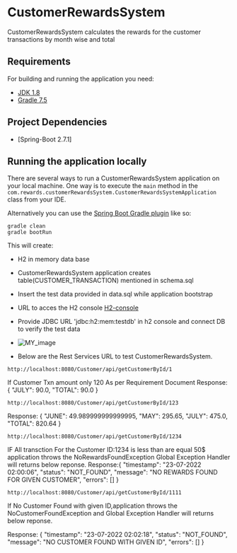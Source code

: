 # CustomerRewardsSystem
CustomerRewardsSystem calculates the rewards for the customer transactions by month wise and total


## Requirements

For building and running the application you need:

- [JDK 1.8](http://www.oracle.com/technetwork/java/javase/downloads/jdk8-downloads-2133151.html)
- [Gradle 7.5](https://gradle.org/next-steps/?version=7.5&format=bin)

## Project Dependencies
- [Spring-Boot 2.7.1]

## Running the application locally
There are several ways to run a CustomerRewardsSystem application on your local machine. One way is to execute the `main` method in the `com.rewards.customerRewardsSystem.CustomerRewardsSystemApplication` class from your IDE.

Alternatively you can use the [Spring Boot Gradle plugin](https://docs.spring.io/spring-boot/docs/current/reference/html/build-tool-plugins.html#build-tool-plugins.gradle) like so:

```shell
gradle clean
gradle bootRun
```
This will create:

* H2 in memory data base
* CustomerRewardsSystem application creates table(CUSTOMER_TRANSACTION) mentioned in schema.sql
* Insert the test data provided in data.sql while application bootstrap
* URL to acces the H2 console [H2-console](http://localhost:8080/Customer/h2-ui/)
* Provide JDBC URL 'jdbc:h2:mem:testdb' in h2 console and connect DB to verify the test data
* ![MY_image](https://www.codejava.net/images/articles/frameworks/springboot/h2-connect/H2_console_localhost.png)

* Below are the Rest Services URL to test CustomerRewardsSystem.
```shell
http://localhost:8080/Customer/api/getCustomerById/1

```
If Customer Txn amount only 120 As per Requirement Document
Response:
{
    "JULY": 90.0,
    "TOTAL": 90.0
}
```shell
http://localhost:8080/Customer/api/getCustomerById/123

```
Response:
{
    "JUNE": 49.989999999999995,
    "MAY": 295.65,
    "JULY": 475.0,
    "TOTAL": 820.64
}
```shell
http://localhost:8080/Customer/api/getCustomerById/1234
```
IF All transction For the Customer ID:1234 is less than are equal 50$
application throws the NoRewardsFoundException 
Global Exception Handler will returns below reponse.
Response:{
    "timestamp": "23-07-2022 02:00:06",
    "status": "NOT_FOUND",
    "message": "NO REWARDS FOUND FOR GIVEN CUSTOMER",
    "errors": []
}
```shell
http://localhost:8080/Customer/api/getCustomerById/1111
```
If No Customer Found with given ID,application throws the NoCustomerFoundException
and Global Exception Handler will returns below reponse.

Response:
{
    "timestamp": "23-07-2022 02:02:18",
    "status": "NOT_FOUND",
    "message": "NO CUSTOMER FOUND WITH GIVEN ID",
    "errors": []
}

